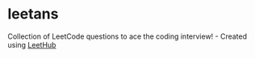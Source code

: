 # leetans
Collection of LeetCode questions to ace the coding interview! - Created using [LeetHub](https://github.com/QasimWani/LeetHub)
